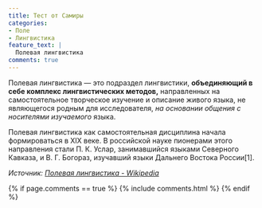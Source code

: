 ```yaml
---
title: Тест от Самиры
categories:
- Поле
- Лингвистика
feature_text: |
  Полевая лингвистика
comments: true
---
```


Полевая лингвистика — это подраздел лингвистики, **объединяющий в себе комплекс лингвистических методов,** направленных на самостоятельное творческое изучение и описание живого языка, не являющегося родным для исследователя, *на основании общения с носителями изучаемого* языка.

<!-- more -->

Полевая лингвистика как самостоятельная дисциплина начала формироваться в XIX веке. В российской науке пионерами этого направления стали П. К. Услар, занимавшийся языками Северного Кавказа, и В. Г. Богораз, изучавший языки Дальнего Востока России[1].

_Источник: [Полевая лингвистика - Wikipedia](https://ru.wikipedia.org/wiki/Полевая_лингвистика)_

{% if page.comments == true %}
  {% include comments.html %}
{% endif %}